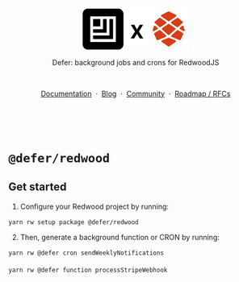<p align="center">
    <picture>
        <source media="(prefers-color-scheme: dark)" srcset="./logo-dark.png" width="210">
        <img alt="Defer logo" src="./logo-light.png" width="210">
    </picture>
</p>
<p align="center">
    Defer: background jobs and crons for RedwoodJS
</p>
<p>&nbsp;</p>
<p align="center">
    <a href="https://docs.defer.run/get-started/quickstart/redwoodjs">Documentation</a>
    <span>&nbsp;·&nbsp;</span>
    <a href="https://www.defer.run/blog">Blog</a>
    <span>&nbsp;·&nbsp;</span>
    <a href="https://discord.gg/x2v84Vqsk6">Community</a>
    <span>&nbsp;·&nbsp;</span>
    <a href="https://github.com/defer-run/defer.client/discussions/categories/roadmap">Roadmap / RFCs</a>
</p>

<p>&nbsp;</p>
<p>&nbsp;</p>

# `@defer/redwood`

## Get started

1. Configure your Redwood project by running:

```bash
yarn rw setup package @defer/redwood
```

2. Then, generate a background function or CRON by running:

```bash
yarn rw @defer cron sendWeeklyNotifications

yarn rw @defer function processStripeWebhook
```
